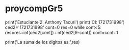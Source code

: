 # proycompGr5
print('Estudiante 2: Anthony Tacuri')
print('CI: 1721731998')
ced2='1721731998'
cont=0
res=0
while cont<5:
    res=res+int(ced2[cont])+int(ced2[9-cont])
    cont=cont+1

print('La suma de los digitos es:',res)